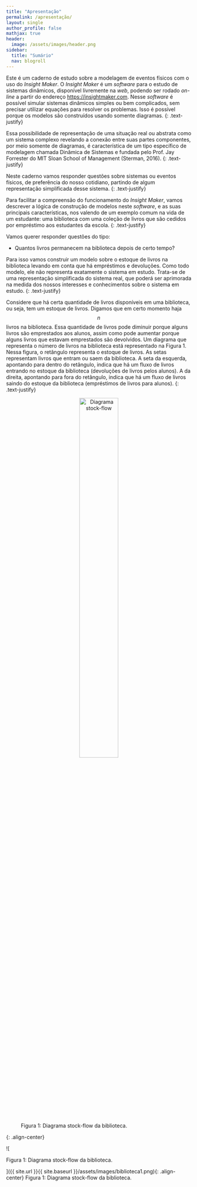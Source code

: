 ```yaml
---
title: "Apresentação"
permalink: /apresentação/
layout: single
author_profile: false
mathjax: true
header:
  image: /assets/images/header.png
sidebar:
  title: "Sumário"
  nav: blogroll
---
```

Este é um caderno de estudo sobre a modelagem de eventos físicos com o uso do _Insight Maker_.  O _Insight Maker_ é um _software_ para o estudo de sistemas dinâmicos, disponível livremente na _web_, podendo ser rodado _on-line_ a partir do endereço <a href="https://insightmaker.com">https://insightmaker.com</a>. Nesse _software_ é possível simular sistemas dinâmicos simples ou bem complicados, sem precisar utilizar equações para resolver os problemas. Isso é possível porque os modelos são construídos usando somente diagramas.
{: .text-justify}

Essa possibilidade de representação de uma situação real ou abstrata como um sistema complexo revelando a conexão entre suas partes componentes, por meio somente de diagramas, é característica de um tipo específico de modelagem chamada Dinâmica de Sistemas e fundada pelo Prof. Jay Forrester do MIT Sloan School of Management (Sterman, 2016).
{: .text-justify}

Neste caderno vamos responder questões sobre sistemas ou eventos físicos, de preferência do nosso cotidiano, partindo de algum representação simplificada desse sistema. 
{: .text-justify}

Para facilitar a compreensão do funcionamento do _Insight Maker_, vamos descrever a lógica de construção de modelos neste _software_, e as suas principais características, nos valendo de um exemplo comum na vida de um estudante: uma biblioteca com uma coleção de livros que são cedidos por empréstimo aos estudantes da escola.
{: .text-justify}

Vamos querer responder questões do tipo: 

  * Quantos livros permanecem na biblioteca depois de certo tempo? 

Para isso vamos construir um modelo sobre o estoque de livros na biblioteca levando em conta que há empréstimos e devoluções. Como todo modelo, ele não representa exatamente o sistema em estudo. Trata-se de uma representação simplificada do sistema real, que poderá ser aprimorada na medida dos nossos interesses e conhecimentos sobre o sistema em estudo. 
{: .text-justify}

Considere que há certa quantidade de livros disponíveis em uma biblioteca, ou seja, tem um estoque de livros. Digamos que em certo momento haja $$n$$ livros na biblioteca. Essa quantidade de livros pode diminuir porque alguns livros são emprestados aos alunos, assim como pode aumentar porque alguns livros que estavam emprestados são devolvidos. Um diagrama que representa o número de livros na biblioteca está representado na Figura 1. Nessa figura, o retângulo representa o estoque de livros. As setas representam livros que entram ou saem da biblioteca.  A seta da esquerda, apontando para dentro do retângulo, indica que há um fluxo de livros entrando no estoque da biblioteca (devoluções de livros pelos alunos). A da direita, apontando para fora do retângulo, indica que há um fluxo de livros saindo do estoque da biblioteca (empréstimos de livros para alunos).
{: .text-justify}

<figure class="center">
    <p align="center"><a href="{{ site.url }}{{ site.baseurl}}/assets/images/biblioteca1.png"><img src="{{ site.url }}{{ site.baseurl }}/assets/images/biblioteca1.png" alt="Diagrama stock-flow" width="50%"></a></p>
    <p align="center"><figcaption>Figura 1: Diagrama stock-flow da biblioteca.</figcaption></p>
</figure>
{: .align-center}

![<figcaption>Figura 1: Diagrama stock-flow da biblioteca.</figcaption></p>]({{ site.url }}{{ site.baseurl
}}/assets/images/biblioteca1.png){: .align-center} <caption>Figura 1: Diagrama stock-flow da biblioteca.</caption>
